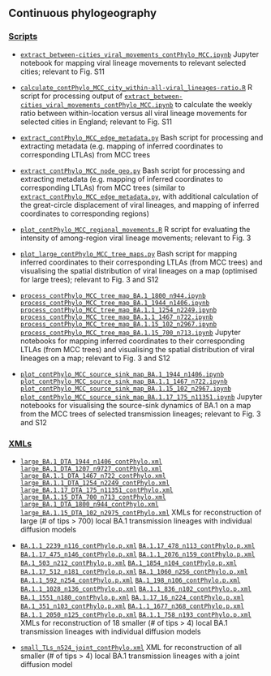 ## Continuous phylogeography

### [Scripts](scripts/)

- [`extract_between-cities_viral_movements_contPhylo_MCC.ipynb`](scripts/extract_between-cities_viral_movements_contPhylo_MCC.ipynb) Jupyter notebook for mapping viral lineage movements to relevant selected cities; relevant to Fig. S11

- [`calculate_contPhylo_MCC_city_within-all-viral_lineages-ratio.R`](scripts/calculate_contPhylo_MCC_city_within-all-viral_lineages-ratio.R) R script for processing output of [`extract_between-cities_viral_movements_contPhylo_MCC.ipynb`](extract_between-cities_viral_movements_contPhylo_MCC.ipynb) to calculate the weekly ratio between within-location versus all viral lineage movements for selected cities in England; relevant to Fig. S11

- [`extract_contPhylo_MCC_edge_metadata.py`](scripts/extract_contPhylo_MCC_edge_metadata.py) Bash script for processing and extracting metadata (e.g. mapping of inferred coordinates to corresponding LTLAs) from MCC trees

- [`extract_contPhylo_MCC_node_geo.py`](scripts/extract_contPhylo_MCC_node_geo.py) Bash script for processing and extracting metadata (e.g. mapping of inferred coordinates to corresponding LTLAs) from MCC trees (similar to [`extract_contPhylo_MCC_edge_metadata.py`](extract_contPhylo_MCC_edge_metadata.py), with additional calculation of the great-circle displacement of viral lineages, and mapping of inferred coordinates to corresponding regions)

- [`plot_contPhylo_MCC_regional_movements.R`](scripts/plot_contPhylo_MCC_regional_movements.R) R script for evaluating the intensity of among-region viral lineage movements; relevant to Fig. 3

- [`plot_large_contPhylo_MCC_tree_maps.py`](scripts/plot_large_contPhylo_MCC_tree_maps.py) Bash script for mapping inferred coordinates to their corresponding LTLAs (from MCC trees) and visualising the spatial distribution of viral lineages on a map (optimised for large trees); relevant to Fig. 3 and S12

- [`process_contPhylo_MCC_tree_map_BA.1_1800_n944.ipynb`](scripts/process_contPhylo_MCC_tree_map_BA.1_1800_n944.ipynb) [`process_contPhylo_MCC_tree_map_BA.1_1944_n1406.ipynb`](scripts/process_contPhylo_MCC_tree_map_BA.1_1944_n1406.ipynb) [`process_contPhylo_MCC_tree_map_BA.1.1_1254_n2249.ipynb`](scripts/process_contPhylo_MCC_tree_map_BA.1.1_1254_n2249.ipynb) [`process_contPhylo_MCC_tree_map_BA.1.1_1467_n722.ipynb`](scripts/process_contPhylo_MCC_tree_map_BA.1.1_1467_n722.ipynb) [`process_contPhylo_MCC_tree_map_BA.1.15_102_n2967.ipynb`](scripts/process_contPhylo_MCC_tree_map_BA.1.15_102_n2967.ipynb) [`process_contPhylo_MCC_tree_map_BA.1.15_700_n713.ipynb`](scripts/process_contPhylo_MCC_tree_map_BA.1.15_700_n713.ipynb) Jupyter notebooks for mapping inferred coordinates to their corresponding LTLAs (from MCC trees) and visualising the spatial distribution of viral lineages on a map; relevant to Fig. 3 and S12

- [`plot_contPhylo_MCC_source_sink_map_BA.1_1944_n1406.ipynb`](scripts/plot_contPhylo_MCC_source_sink_map_BA.1_1944_n1406.ipynb) [`plot_contPhylo_MCC_source_sink_map_BA.1.1_1467_n722.ipynb`](scripts/plot_contPhylo_MCC_source_sink_map_BA.1.1_1467_n722.ipynb) [`plot_contPhylo_MCC_source_sink_map_BA.1.15_102_n2967.ipynb`](scripts/plot_contPhylo_MCC_source_sink_map_BA.1.15_102_n2967.ipynb) [`plot_contPhylo_MCC_source_sink_map_BA.1.17_175_n11351.ipynb`](scripts/plot_contPhylo_MCC_source_sink_map_BA.1.17_175_n11351.ipynb) Jupyter notebooks for visualising the source-sink dynamics of BA.1 on a map from the MCC trees of selected transmission lineages; relevant to Fig. 3 and S12

### [XMLs](XMLs/)

- [`large_BA.1_DTA_1944_n1406_contPhylo.xml`](XMLs/large_BA.1_DTA_1944_n1406_contPhylo.xml) [`large_BA.1_DTA_1207_n9727_contPhylo.xml`](XMLs/large_BA.1_DTA_1207_n9727_contPhylo.xml) [`large_BA.1.1_DTA_1467_n722_contPhylo.xml`](XMLs/large_BA.1.1_DTA_1467_n722_contPhylo.xml) [`large_BA.1.1_DTA_1254_n2249_contPhylo.xml`](XMLs/large_BA.1.1_DTA_1254_n2249_contPhylo.xml) [`large_BA.1.17_DTA_175_n11351_contPhylo.xml`](XMLs/large_BA.1.17_DTA_175_n11351_contPhylo.xml) [`large_BA.1.15_DTA_700_n713_contPhylo.xml`](XMLs/large_BA.1.15_DTA_700_n713_contPhylo.xml) [`large_BA.1_DTA_1800_n944_contPhylo.xml`](XMLs/large_BA.1_DTA_1800_n944_contPhylo.xml) [`large_BA.1.15_DTA_102_n2975_contPhylo.xml`](XMLs/large_BA.1.15_DTA_102_n2975_contPhylo.xml) XMLs for reconstruction of large (# of tips > 700) local BA.1 transmission lineages with individual diffusion models

- [`BA.1.1_2239_n116_contPhylo.p.xml`](XMLs/BA.1.1_2239_n116_contPhylo.p.xml) [`BA.1.17_478_n113_contPhylo.p.xml`](XMLs/BA.1.17_478_n113_contPhylo.p.xml) [`BA.1.17_475_n146_contPhylo.p.xml`](XMLs/BA.1.17_475_n146_contPhylo.p.xml) [`BA.1.1_2076_n159_contPhylo.p.xml`](XMLs/BA.1.1_2076_n159_contPhylo.p.xml) [`BA.1_503_n212_contPhylo.p.xml`](XMLs/BA.1_503_n212_contPhylo.p.xml) [`BA.1_1854_n104_contPhylo.p.xml`](XMLs/BA.1_1854_n104_contPhylo.p.xml) [`BA.1.17_512_n181_contPhylo.p.xml`](XMLs/BA.1.17_512_n181_contPhylo.p.xml) [`BA.1_1060_n256_contPhylo.p.xml`](XMLs/BA.1_1060_n256_contPhylo.p.xml) [`BA.1.1_592_n254_contPhylo.p.xml`](XMLs/BA.1.1_592_n254_contPhylo.p.xml) [`BA.1_198_n106_contPhylo.p.xml`](XMLs/BA.1_198_n106_contPhylo.p.xml) [`BA.1.1_1028_n136_contPhylo.p.xml`](XMLs/BA.1.1_1028_n136_contPhylo.p.xml) [`BA.1.1_836_n102_contPhylo.p.xml`](XMLs/BA.1.1_836_n102_contPhylo.p.xml) [`BA.1_1551_n180_contPhylo.p.xml`](XMLs/BA.1_1551_n180_contPhylo.p.xml) [`BA.1.17_16_n224_contPhylo.p.xml`](XMLs/BA.1.17_16_n224_contPhylo.p.xml) [`BA.1_351_n103_contPhylo.p.xml`](XMLs/BA.1_351_n103_contPhylo.p.xml) [`BA.1.1_1677_n368_contPhylo.p.xml`](XMLs/BA.1.1_1677_n368_contPhylo.p.xml) [`BA.1.1_2050_n125_contPhylo.p.xml`](XMLs/BA.1.1_2050_n125_contPhylo.p.xml) [`BA.1.1_758_n193_contPhylo.p.xml`](XMLs/BA.1.1_758_n193_contPhylo.p.xml) XMLs for reconstruction of 18 smaller (# of tips > 4) local BA.1 transmission lineages with individual diffusion models

- [`small_TLs_n524_joint_contPhylo.xml`](XMLs/small_TLs_n524_joint_contPhylo.xml) XML for reconstruction of all smaller (# of tips > 4) local BA.1 transmission lineages with a joint diffusion model